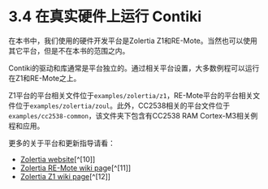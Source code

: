 # 3.4 在真实硬件上运行 Contiki

在本书中，我们使用的硬件开发平台是Zolertia Z1和RE-Mote。当然也可以使用其它平台，但是不在本书的范围之内。

Contiki的驱动和库通常是平台独立的。通过相关平台设置，大多数例程可以运行在Z1和RE-Mote之上。

Z1平台的平台相关文件位于```examples/zolertia/z1```，RE-Mote平台的平台相关文件位于```examples/zolertia/zoul```。此外，CC2538相关的平台文件位于```examples/cc2538-common```，该文件夹下包含有CC2538 RAM Cortex-M3相关例程和应用。

更多的关于平台和更新指导请看：
* [Zolertia website]( http://www.zolertia)[^[10]]
* [Zolertia RE-Mote wiki pag]( http://www.zolertia)e[^[11]]
* [Zolertia Z1 wiki page]( https://github.com/Zolertia/Resources/wiki#the-z1-mote)[^[12]]